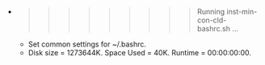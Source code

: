 * >>>>>>>>> Running inst-min-con-cld-bashrc.sh ...
  * Set common settings for ~/.bashrc.
  * Disk size = 1273644K. Space Used = 40K. Runtime = 00:00:00:00.
